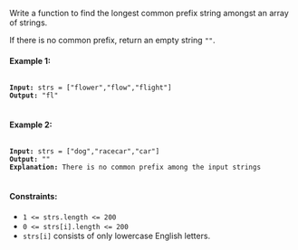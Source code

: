 Write a function to find the longest common prefix string amongst an array of strings.

If there is no common prefix, return an empty string `""`.
 

#### Example 1:

<pre>
<code>
<b>Input:</b> strs = ["flower","flow","flight"]
<b>Output:</b> "fl"
</code>
</pre>

#### Example 2:

<pre>
<code>
<b>Input:</b> strs = ["dog","racecar","car"]
<b>Output:</b> ""
<b>Explanation:</b> There is no common prefix among the input strings
</code>
</pre>
 

#### Constraints:

- `1 <= strs.length <= 200`
- `0 <= strs[i].length <= 200`
- `strs[i]` consists of only lowercase English letters.
